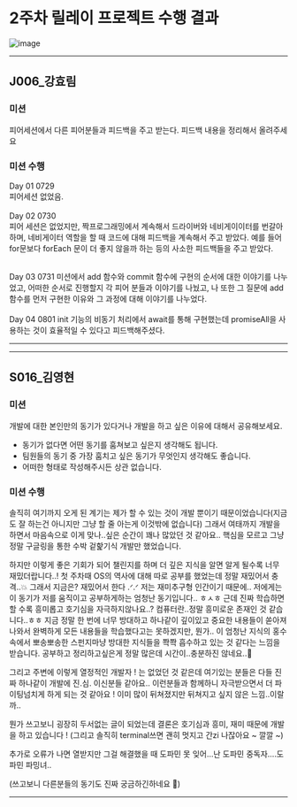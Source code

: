 # 2주차 릴레이 프로젝트 수행 결과

![image](https://github.com/user-attachments/assets/296c9c99-db4f-4188-9f0a-76d393df0d76)

-----------------------------------------------------------
## J006_강효림
### 미션
피어세션에서 다른 피어분들과 피드백을 주고 받는다.
피드백 내용을 정리해서 올려주세요

### 미션 수행
Day 01 0729<br>
피어세션 없었음.<br><br>
Day 02 0730<br>
피어 세션은 없었지만, 짝프로그래밍에서 계속해서 드라이버와 네비게이이터를 번갈아 하며, 네비게이터 역할을 할 때 코드에 대해 피드백을 계속해서 주고 받았다.
예를 들어 for문보다 forEach 문이 더 좋지 않을까 하는 등의 사소한 피드백들을 주고 받았다.<br><br>

Day 03 0731
미션에서 add 함수와 commit 함수에 구현의 순서에 대한 이야기를 나누었고, 어떠한 순서로 진행할지 각 피어 분들과 이야기를 나눴고, 나 또한 그 질문에 add 함수를
먼저 구현한 이유와 그 과정에 대해 이야기를 나누었다.
<br><br>
Day 04 0801
init 기능의 비동기 처리에서 await를 통해 구현했는데 promiseAll을 사용하는 것이 효율적일 수 있다고 피드백해주셨다.

--------------------------------------------------------------

-----------------------------------------------------------
## S016_김영현
### 미션
개발에 대한 본인만의 동기가 있다거나 개발을 하고 싶은 이유에 대해서 공유해보세요.

- 동기가 없다면 어떤 동기를 훔쳐보고 싶은지 생각해도 됩니다.
- 팀원들의 동기 중 가장 훔치고 싶은 동기가 무엇인지 생각해도 좋습니다.
- 어떠한 형태로 작성해주시든 상관 없습니다.

### 미션 수행
솔직히 여기까지 오게 된 계기는 제가 할 수 있는 것이 개발 뿐이기 때문이었습니다(지금도 잘 하는건 아니지만 그냥 할 줄 아는게 이것밖에 없습니다) 그래서 여태까지 개발을 하면서 마음속으로 이게 맞나..싶은 순간이 꽤나 많았던 것 같아요.. 핵심을 모르고 그냥 정말 구글링을 통한 수박 겉핥기식 개발만 했었습니다.

 하지만 이렇게 좋은 기회가 되어 챌린지를 하며 더 깊은 지식을 알면 알게 될수록 너무 재밌더랍니다..! 첫 주차때 OS의 역사에 대해 따로 공부를 했었는데 정말 재밌어서 충격..💥 그래서 지금은? 재밌어서 한다 .ᐟ.ᐟ 저는 재미추구형 인간이기 때문에.. 저에게는 이 동기가 저를 움직이고 공부하게하는 엄청난 동기입니다.. ㅎㅅㅎ 근데 진짜 학습하면 할 수록 흥미롭고 호기심을 자극하지않나요..? 컴퓨터란..정말 흥미로운 존재인 것 같습니다..ㅎㅎ 지금 정말 한 번에 너무 방대하고 하나같이 깊이있고 중요한 내용들이 쏟아져나와서 완벽하게 모든 내용들을 학습했다고는 못하겠지만, 뭔가.. 이 엄청난 지식의 홍수 속에서 뽀송뽀송한 스펀지마냥 방대한 지식들을 쫙쫙 흡수하고 있는 것 같다는 느낌을 받습니다. 공부하고 정리하고싶은게 정말 많은데 시간이..충분하진 않네요..🫠 

 그리고 주변에 이렇게 열정적인 개발자 ! 는 없었던 것 같은데 여기있는 분들은 다들 진짜 하나같이 개발에 진.심. 이신분들 같아요.. 이런분들과 함께하니 자극받으면서 더 파이팅넘치게 하게 되는 것 같아요 ! 이미 많이 뒤쳐졌지만 뒤쳐지고 싶지 않은 느낌..이랄까..

뭔가 쓰고보니 굉장히 두서없는 글이 되었는데 결론은 호기심과 흥미, 재미 때문에 개발을 하고 있습니다 ! (그리고 솔직히 terminal쓰면 괜히 멋지고 간zi 나잖아요 ~ 깔깔 ~)

추가로 오류가 나면 열받지만 그걸 해결했을 때 도파민 못 잊어…난 도파민 중독자….도파민 파밍녀..

(쓰고보니 다른분들의 동기도 진짜 궁금하긴하네요 🤔)

--------------------------------------------------------------
